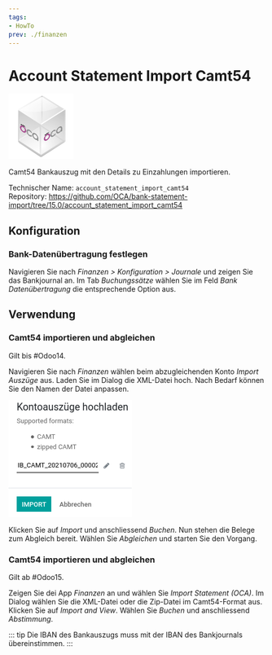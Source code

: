 ```yaml
---
tags:
- HowTo
prev: ./finanzen
---
```

# Account Statement Import Camt54
![icon_oca_app](assets/icon_oca_app.png)

Camt54 Bankauszug mit den Details zu Einzahlungen importieren.

Technischer Name: `account_statement_import_camt54`\
Repository: <https://github.com/OCA/bank-statement-import/tree/15.0/account_statement_import_camt54>

## Konfiguration

### Bank-Datenübertragung festlegen

Navigieren Sie nach *Finanzen > Konfiguration > Journale* und zeigen Sie das Bankjournal an. Im Tab *Buchungssätze* wählen Sie im Feld *Bank Datenübertragung* die entsprechende Option aus.

## Verwendung

### Camt54 importieren und abgleichen

Gilt bis #Odoo14.

Navigieren Sie nach *Finanzen* wählen beim abzugleichenden Konto *Import Auszüge* aus. Laden Sie im Dialog die XML-Datei hoch. Nach Bedarf können Sie den Namen der Datei anpassen.

![](assets/Bank%20Account%20Camt54%20Import%20hochladen.png)

Klicken Sie auf *Import* und anschliessend *Buchen*. Nun stehen die Belege zum Abgleich bereit. Wählen Sie *Abgleichen* und starten Sie den Vorgang.

### Camt54 importieren und abgleichen

Gilt ab #Odoo15.

Zeigen Sie dei App *Finanzen* an und wählen Sie *Import Statement (OCA)*. Im Dialog wählen Sie die XML-Datei oder die Zip-Datei im Camt54-Format aus. Klicken Sie auf *Import and View*. Wählen Sie *Buchen* und anschliessend *Abstimmung*.

::: tip
Die IBAN des Bankauszugs muss mit der IBAN des Bankjournals übereinstimmen.
:::